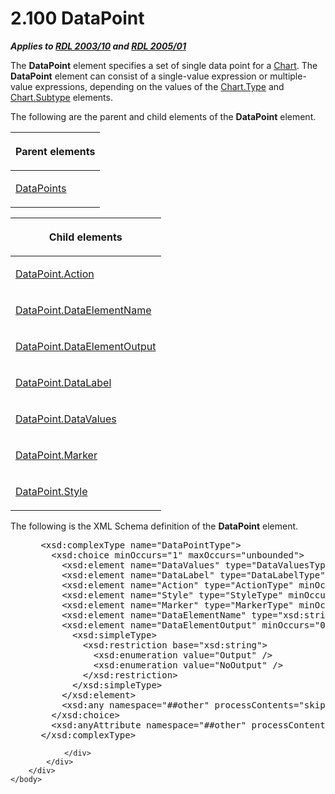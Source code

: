 <html dir="LTR" xmlns:mshelp="http://msdn.microsoft.com/mshelp" xmlns:ddue="http://ddue.schemas.microsoft.com/authoring/2003/5" xmlns:xlink="http://www.w3.org/1999/xlink" xmlns:tool="http://www.microsoft.com/tooltip">
    <head>
        <meta http-equiv="Content-Type" content="text/html; CHARSET=utf-8"></meta>
        <meta name="save" content="history"></meta>
        <title>2.100 DataPoint</title>
        <xml>
            <mshelp:toctitle title="2.100 DataPoint"></mshelp:toctitle>
            <mshelp:rltitle title="[MS-RDL]: DataPoint"></mshelp:rltitle>
            <mshelp:keyword index="A" term="750e3640-c0df-4f41-b0ba-f6a4f3d09d0e"></mshelp:keyword>
            <mshelp:attr name="DCSext.ContentType" value="open specification"></mshelp:attr>
            <mshelp:attr name="AssetID" value="750e3640-c0df-4f41-b0ba-f6a4f3d09d0e"></mshelp:attr>
            <mshelp:attr name="TopicType" value="kbRef"></mshelp:attr>
            <mshelp:attr name="DCSext.Title" value="[MS-RDL]: DataPoint" />
        </xml>
    </head>
    <body>
        <div id="header">
            <h1 class="heading">2.100 DataPoint</h1>
        </div>
        <div id="mainSection">
            <div id="mainBody">
                <div id="allHistory" class="saveHistory"></div>
                <div id="sectionSection0" class="section" name="collapseableSection">
                    

<p><b><i>Applies to </i></b><a href="a7e2ad00-07c8-4f6d-80ab-3ad55df7b233.html"><b><i>RDL 2003/10</i></b></a><b>
<i>and </i></b><a href="3ebe2912-4958-4832-b391-cad1f5e13338.html"><b><i>RDL 2005/01</i></b></a></p>

<p>The <b>DataPoint</b> element specifies a set of single data
point for a <a href="b0ab5524-7eb2-47a7-a4d3-230f5c8c5526.html">Chart</a>. The <b>DataPoint</b>
element can consist of a single-value expression or multiple-value expressions,
depending on the values of the <a href="6d4404b0-081d-4cda-bcce-786181d740a6.html">Chart.Type</a> and <a href="ad30a64a-072d-4e5f-b974-596b680efc53.html">Chart.Subtype</a> elements.</p>

<p>The following are the parent and child elements of the <b>DataPoint</b>
element.</p>

<table>
 <thead>
  <tr>
   <th>
   <p>Parent elements</p>
   </th>
  </tr>
 </thead>
 <tr>
  <td>
  <p><a href="8dca5bda-b4cb-4917-9384-1eb0c455aa92.html">DataPoints</a>
  </p>
  </td>
 </tr>
</table>

<p> </p>

<table>
 <thead>
  <tr>
   <th>
   <p>Child elements</p>
   </th>
  </tr>
 </thead>
 <tr>
  <td>
  <p><a href="ebe9433c-dff8-4d60-9a66-29d880461ede.html">DataPoint.Action</a></p>
  </td>
 </tr>
 <tr>
  <td>
  <p><a href="f209cf22-2a4b-4ce6-a0bf-76b4ef7870bc.html">DataPoint.DataElementName</a></p>
  </td>
 </tr>
 <tr>
  <td>
  <p><a href="339a2f33-05df-46ba-89a3-4ecc13e67025.html">DataPoint.DataElementOutput</a></p>
  </td>
 </tr>
 <tr>
  <td>
  <p><a href="2526e301-a2b0-42d5-b848-d34df5275d47.html">DataPoint.DataLabel</a></p>
  </td>
 </tr>
 <tr>
  <td>
  <p><a href="937806c2-d554-4e97-97a6-a9eb8c6856ea.html">DataPoint.DataValues</a></p>
  </td>
 </tr>
 <tr>
  <td>
  <p><a href="2b168115-0acc-4eba-999e-252d8731c5e9.html">DataPoint.Marker</a></p>
  </td>
 </tr>
 <tr>
  <td>
  <p><a href="95dd9e14-e0b9-4e5d-9ac7-a5098a48e227.html">DataPoint.Style</a></p>
  </td>
 </tr>
</table>

<p>The following is the XML Schema definition of the <b>DataPoint</b>
element.</p>

<dl>
<dd>
<div><pre> &lt;xsd:complexType name=&quot;DataPointType&quot;&gt;
   &lt;xsd:choice minOccurs=&quot;1&quot; maxOccurs=&quot;unbounded&quot;&gt;
     &lt;xsd:element name=&quot;DataValues&quot; type=&quot;DataValuesType&quot; /&gt;
     &lt;xsd:element name=&quot;DataLabel&quot; type=&quot;DataLabelType&quot; minOccurs=&quot;0&quot; /&gt;
     &lt;xsd:element name=&quot;Action&quot; type=&quot;ActionType&quot; minOccurs=&quot;0&quot; /&gt;
     &lt;xsd:element name=&quot;Style&quot; type=&quot;StyleType&quot; minOccurs=&quot;0&quot; /&gt;
     &lt;xsd:element name=&quot;Marker&quot; type=&quot;MarkerType&quot; minOccurs=&quot;0&quot; /&gt;
     &lt;xsd:element name=&quot;DataElementName&quot; type=&quot;xsd:string&quot; minOccurs=&quot;0&quot; /&gt;
     &lt;xsd:element name=&quot;DataElementOutput&quot; minOccurs=&quot;0&quot;&gt;
       &lt;xsd:simpleType&gt;
         &lt;xsd:restriction base=&quot;xsd:string&quot;&gt;
           &lt;xsd:enumeration value=&quot;Output&quot; /&gt;
           &lt;xsd:enumeration value=&quot;NoOutput&quot; /&gt;
         &lt;/xsd:restriction&gt;
       &lt;/xsd:simpleType&gt;
     &lt;/xsd:element&gt;
     &lt;xsd:any namespace=&quot;##other&quot; processContents=&quot;skip&quot; /&gt;
   &lt;/xsd:choice&gt;
   &lt;xsd:anyAttribute namespace=&quot;##other&quot; processContents=&quot;skip&quot; /&gt;
 &lt;/xsd:complexType&gt;
</pre></div>
</dd></dl>


                </div>
            </div>
        </div>
    </body>
</html>